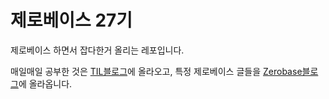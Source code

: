 # 제로베이스 27기

제로베이스 하면서 잡다한거 올리는 레포입니다.

매일매일 공부한 것은 [TIL블로그](https://velog.io/@200woni/series/TIL)에 올라오고,
특정 제로베이스 글들을 [Zerobase블로그](https://velog.io/@200woni/series/%EC%A0%9C%EB%A1%9C%EB%B2%A0%EC%9D%B4%EC%8A%A4)에 올라옵니다.
